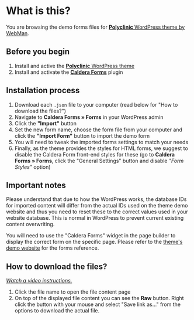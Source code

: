 # What is this?

You are browsing the demo forms files for [**Polyclinic** WordPress theme by WebMan](http://www.webmandesign.eu/polyclinic-wordpress-theme/).


## Before you begin

1. Install and active the [**Polyclinic** WordPress theme](http://www.webmandesign.eu/polyclinic-wordpress-theme/)
2. Install and activate the [**Caldera Forms**](https://wordpress.org/plugins/caldera-forms/) plugin


## Installation process

1. Download each `.json` file to your computer (read below for "How to download the files?")
2. Navigate to **Caldera Forms &raquo; Forms** in your WordPress admin
3. Click the **"Import"** button
4. Set the new form name, choose the form file from your computer and click the **"Import Form"** button to import the demo form
5. You will need to tweak the imported forms settings to match your needs
6. Finally, as the theme provides the styles for HTML forms, we suggest to disable the Caldera Form front-end styles for these (go to **Caldera Forms &raquo; Forms**, click the "General Settings" button and disable *"Form Styles"* option)


## Important notes

Please understand that due to how the WordPress works, the database IDs for imported content will differ from the actual IDs used on the theme demo website and thus you need to reset these to the correct values used in your website database. This is normal in WordPress to prevent current existing content overwriting.

You will need to use the "Caldera Forms" widget in the page builder to display the correct form on the specific page. Please refer to the [theme's demo website](http://themedemos.webmandesign.eu/polyclinic/) for the forms reference.


## How to download the files?

*[Watch a video instructions.](https://vimeo.com/170576209)*

1. Click the file name to open the file content page
2. On top of the displayed file content you can see the **Raw** button. Right click the button with your mouse and select "Save link as..." from the options to download the actual file.